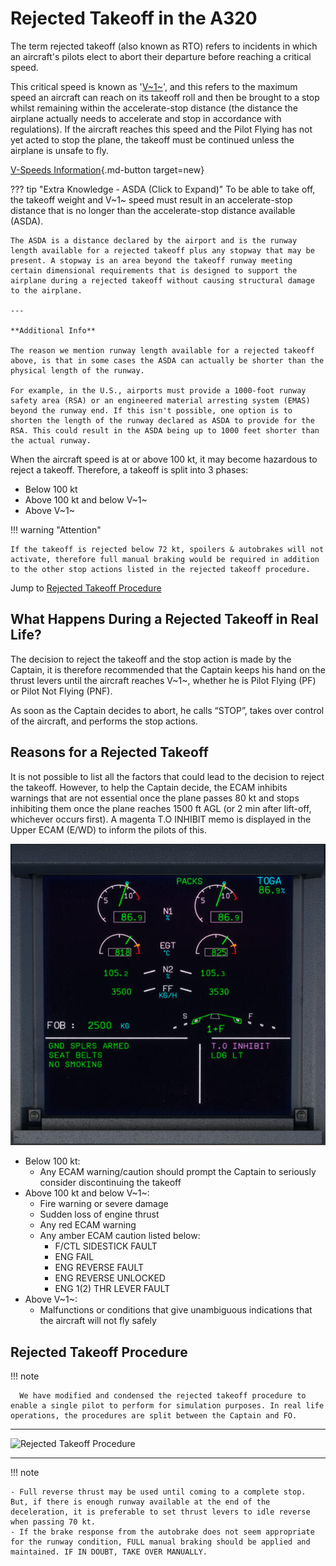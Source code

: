 # Rejected Takeoff in the A320

The term rejected takeoff (also known as RTO) refers to incidents in which an aircraft's pilots elect to abort their departure before reaching a critical speed. 

This critical speed is known as '[V~1~](../../common/abbreviations.md)', and this refers to the maximum speed an aircraft can reach on its takeoff roll and then be brought to a stop whilst remaining within the accelerate-stop distance (the distance the airplane actually needs to accelerate and stop in accordance with regulations). 
If the aircraft reaches this speed and the Pilot Flying has not yet acted to stop the plane, the takeoff must be continued unless the airplane is unsafe to fly.

[V-Speeds Information](../../common/abbreviations.md){.md-button target=new}

??? tip "Extra Knowledge - ASDA (Click to Expand)"
    To be able to take off, the takeoff weight and V~1~ speed must result in an accelerate-stop distance that is no longer than the accelerate-stop
    distance available (ASDA). 

    The ASDA is a distance declared by the airport and is the runway length available for a rejected takeoff plus any stopway that may be present. A stopway is an area beyond the takeoff runway meeting certain dimensional requirements that is designed to support the airplane during a rejected takeoff without causing structural damage to the airplane.

    ---
    
    **Additional Info**

    The reason we mention runway length available for a rejected takeoff above, is that in some cases the ASDA can actually be shorter than the physical length of the runway.

    For example, in the U.S., airports must provide a 1000-foot runway safety area (RSA) or an engineered material arresting system (EMAS) beyond the runway end. If this isn't possible, one option is to shorten the length of the runway declared as ASDA to provide for the RSA. This could result in the ASDA being up to 1000 feet shorter than the actual runway.

When the aircraft speed is at or above 100 kt, it may become hazardous to reject a takeoff. Therefore, a takeoff is split into 3 phases:  

- Below 100 kt  
- Above 100 kt and below V~1~  
- Above V~1~  

!!! warning "Attention"

    If the takeoff is rejected below 72 kt, spoilers & autobrakes will not activate, therefore full manual braking would be required in addition to the other stop actions listed in the rejected takeoff procedure.  

Jump to [Rejected Takeoff Procedure](#rejected-takeoff-procedure)

## What Happens During a Rejected Takeoff in Real Life?

The decision to reject the takeoff and the stop action is made by the Captain, it is therefore recommended that the Captain keeps his hand on the thrust levers until the aircraft reaches V~1~, whether he is Pilot Flying (PF) or Pilot Not Flying (PNF).

As soon as the Captain decides to abort, he calls “STOP”, takes over control of the aircraft, and performs the stop actions.

## Reasons for a Rejected Takeoff  

It is not possible to list all the factors that could lead to the decision to reject the takeoff. However, to help the Captain decide, the ECAM inhibits warnings that are not essential once the plane passes 80 kt and stops inhibiting them once the plane reaches 1500 ft AGL (or 2 min after lift-off, whichever occurs first). A magenta T.O INHIBIT memo is displayed in the Upper ECAM (E/WD) to inform the pilots of this.

![Upper ECAM T.O INHIBIT](../assets/advanced-guides/rejected-takeoff/upper-ecam-to-inhibit.jpg "Upper ECAM T.O INHIBIT")

- Below 100 kt:  
    - Any ECAM warning/caution should prompt the Captain to seriously consider discontinuing the takeoff
- Above 100 kt and below V~1~:  
    - Fire warning or severe damage
    - Sudden loss of engine thrust
    - Any red ECAM warning
    - Any amber ECAM caution listed below:
        - F/CTL SIDESTICK FAULT
        - ENG FAIL
        - ENG REVERSE FAULT
        - ENG REVERSE UNLOCKED
        - ENG 1(2) THR LEVER FAULT
- Above V~1~:  
    - Malfunctions or conditions that give unambiguous indications that the aircraft will not fly safely

## Rejected Takeoff Procedure  

!!! note

      We have modified and condensed the rejected takeoff procedure to enable a single pilot to perform for simulation purposes. In real life operations, the procedures are split between the Captain and FO. 

---

![Rejected Takeoff Procedure](../assets/advanced-guides/rejected-takeoff/rejected-takeoff-procedure.png "Rejected 
Takeoff Procedure")

[//]: # (Backup Text Below)

[//]: # ("STOP"......................................................ANNOUNCE  )

[//]: # (THRUST LEVERS..................................................IDLE  )

[//]: # (REVERSE THRUST.....................................MAX AVAIL  )

[//]: # (REVERSERS................................CHECK/ANNOUNCE  )

[//]: # (DECELERATION..........................CHECK/ANNOUNCE  )

[//]: # (AUDIO WARNINGS.........................................CANCEL  )

[//]: # ()
[//]: # (**AIRCRAFT STOPPED**  )

[//]: # ()
[//]: # (REVERSERS...................................................STOWED  )

[//]: # (THRUST LEVERS..................................................IDLE  )

[//]: # (ATC...................................................................NOTIFY  )

[//]: # (PARKING BRAKE.....................................................ON  )

[//]: # (CABIN CREW.....................................................ALERT  )

[//]: # (ECAM ACTIONS..........................................PERFORM  )

---

!!! note 

    - Full reverse thrust may be used until coming to a complete stop. But, if there is enough runway available at the end of the deceleration, it is preferable to set thrust levers to idle reverse when passing 70 kt.
    - If the brake response from the autobrake does not seem appropriate for the runway condition, FULL manual braking should be applied and maintained. IF IN DOUBT, TAKE OVER MANUALLY.
